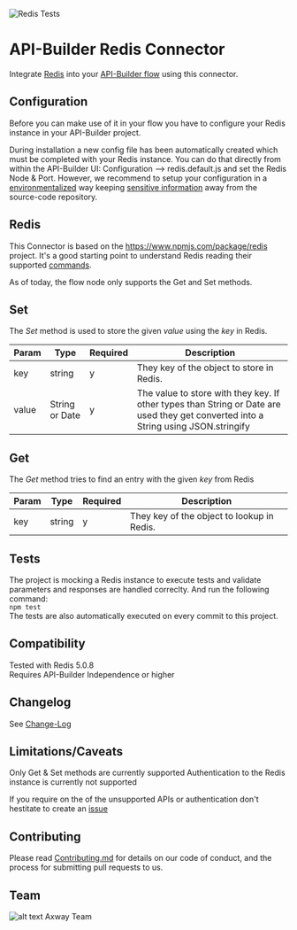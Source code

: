 ![Redis Tests](https://github.com/Axway-API-Builder-Ext/api-builder-extras/workflows/Redis%20Tests/badge.svg)

# API-Builder Redis Connector

Integrate [Redis](https://redis.io) into your [API-Builder flow][1] using this connector. 

## Configuration

Before you can make use of it in your flow you have to configure your Redis instance in your API-Builder project.

During installation a new config file has been automatically created which must be completed with your Redis instance. You can do that directly from within the API-Builder UI: Configuration --> redis.default.js and set the Redis Node & Port.
However, we recommend to setup your configuration in a [environmentalized][4] way keeping [sensitive information][5] away from the source-code repository.

## Redis
This Connector is based on the https://www.npmjs.com/package/redis project. It's a good starting point to understand Redis reading their supported [commands](https://redis.io/commands).

As of today, the flow node only supports the Get and Set methods.

## Set

The _Set_ method is used to store the given _value_ using the _key_ in Redis.

| Param | Type | Required | Description |
| --- | --- | --- | --- |
| key | string | y | They key of the object to store in Redis. |
| value | String or Date | y | The value to store with they key. If other types than String or Date are used they get converted into a String using JSON.stringify |

## Get

The _Get_ method tries to find an entry with the given _key_ from Redis

| Param | Type | Required | Description |
| --- | --- | --- | --- |
| key | string | y | They key of the object to lookup in Redis. |

## Tests
The project is mocking a Redis instance to execute tests and validate parameters and responses are handled correclty.
And run the following command:  
`npm test`  
The tests are also automatically executed on every commit to this project.  

## Compatibility
Tested with Redis 5.0.8  
Requires API-Builder Independence or higher

## Changelog
See [Change-Log][6]

## Limitations/Caveats
Only Get & Set methods are currently supported
Authentication to the Redis instance is currently not supported

If you require on the of the unsupported APIs or authentication don't hestitate to create an [issue][3]

## Contributing

Please read [Contributing.md](https://github.com/Axway-API-Management-Plus/Common/blob/master/Contributing.md) for details on our code of conduct, and the process for submitting pull requests to us.  

## Team

![alt text][Axwaylogo] Axway Team

[Axwaylogo]: https://github.com/Axway-API-Management/Common/blob/master/img/AxwayLogoSmall.png  "Axway logo"

[1]: https://docs.axway.com/bundle/API_Builder_4x_allOS_en/page/api_builder_flows.html
[2]: https://docs.axway.com/bundle/API_Builder_4x_allOS_en/page/api_builder_getting_started_guide.html
[3]: https://github.com/Axway-API-Builder-Ext/api-builder-extras/issues
[4]: https://docs.axway.com/bundle/API_Builder_4x_allOS_en/page/environmentalization.html
[5]: https://docs.axway.com/bundle/API_Builder_4x_allOS_en/page/project_configuration.html#ProjectConfiguration-Configurationfiles

[6]: CHANGELOG.md